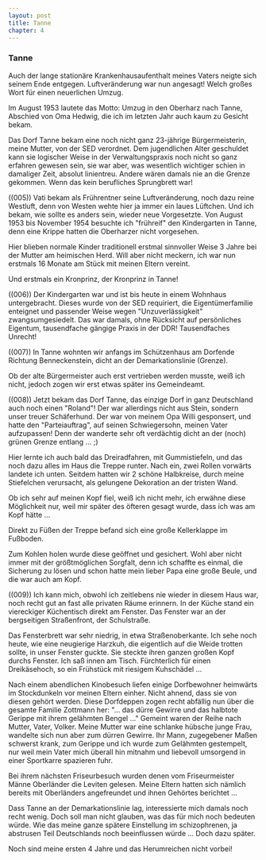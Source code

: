 ```yaml
---  
layout: post
title: Tanne
chapter: 4
---  
```


### Tanne

Auch der lange stationäre Krankenhausaufenthalt meines Vaters neigte sich
seinem Ende entgegen. Luftveränderung war nun angesagt! Welch großes Wort für
einen neuerlichen Umzug.

Im August 1953 lautete das Motto: Umzug in den Oberharz nach Tanne, Abschied
von Oma Hedwig, die ich im letzten Jahr auch kaum zu Gesicht bekam.

Das Dorf Tanne bekam eine noch nicht ganz 23-jährige Bürgermeisterin, meine
Mutter, von der SED verordnet. Dem jugendlichen Alter geschuldet kann sie
logischer Weise in der Verwaltungspraxis noch nicht so ganz erfahren gewesen
sein, sie war aber, was wesentlich wichtiger schien in damaliger Zeit, absolut
linientreu. Andere wären damals nie an die Grenze gekommen. Wenn das kein
berufliches Sprungbrett war!

((005)) Vati bekam als Frührentner seine Luftveränderung, noch dazu reine
Westluft, denn von Westen wehte hier ja immer ein laues Lüftchen. Und ich
bekam, wie sollte es anders sein, wieder neue Vorgesetzte. Von August 1953 bis
November 1954 besuchte ich "frühreif" den Kindergarten in Tanne, denn eine
Krippe hatten die Oberharzer nicht vorgesehen.

Hier blieben normale Kinder traditionell erstmal sinnvoller Weise 3 Jahre bei
der Mutter am heimischen Herd. Will aber nicht meckern, ich war nun erstmals
16 Monate am Stück mit meinen Eltern vereint.

Und erstmals ein Kronprinz, der Kronprinz in Tanne!

((006)) Der Kindergarten war und ist bis heute in einem Wohnhaus
untergebracht. Dieses wurde von der SED requiriert, die Eigentümerfamilie
enteignet und passender Weise wegen "Unzuverlässigkeit" zwangsumgesiedelt. Das
war damals, ohne Rücksicht auf persönliches Eigentum, tausendfache gängige
Praxis in der DDR! Tausendfaches Unrecht!

((007)) In Tanne wohnten wir anfangs im Schützenhaus am Dorfende Richtung
Benneckenstein, dicht an der Demarkationslinie (Grenze).

Ob der alte Bürgermeister auch erst vertrieben werden musste, weiß ich nicht,
jedoch zogen wir erst etwas später ins Gemeindeamt.

((008)) Jetzt bekam das Dorf Tanne, das einzige Dorf in ganz Deutschland auch
noch einen "Roland"! Der war allerdings nicht aus Stein, sondern unser treuer
Schäferhund. Der war von meinem Opa Willi gesponsert, und hatte den
"Parteiauftrag", auf seinen Schwiegersohn, meinen Vater aufzupassen! Denn der
wanderte sehr oft verdächtig dicht an der (noch) grünen Grenze entlang …  ;)

Hier lernte ich auch bald das Dreiradfahren, mit Gummistiefeln, und das noch
dazu alles im Haus die Treppe runter. Nach ein, zwei Rollen vorwärts landete
ich unten. Seitdem hatten wir 2 schöne Halbkreise, durch meine Stiefelchen
verursacht, als gelungene Dekoration an der tristen Wand.

Ob ich sehr auf meinen Kopf fiel, weiß ich nicht mehr, ich erwähne diese
Möglichkeit nur, weil mir später des öfteren gesagt wurde, dass ich was am
Kopf hätte …

Direkt zu Füßen der Treppe befand sich eine große Kellerklappe im Fußboden.

Zum Kohlen holen wurde diese geöffnet und gesichert. Wohl aber nicht immer mit
der größtmöglichen Sorgfalt, denn ich schaffte es einmal, die Sicherung zu
lösen und schon hatte mein lieber Papa eine große Beule, und die war auch am
Kopf.

((009)) Ich kann mich, obwohl ich zeitlebens nie wieder in diesem Haus war,
noch recht gut an fast alle privaten Räume erinnern. In der Küche stand ein
viereckiger Küchentisch direkt am Fenster. Das Fenster war an der bergseitigen
Straßenfront, der Schulstraße.

Das Fensterbrett war sehr niedrig, in etwa Straßenoberkante. Ich sehe noch
heute, wie eine neugierige Harzkuh, die eigentlich auf die Weide trotten
sollte, in unser Fenster guckte. Sie steckte ihren ganzen großen Kopf durchs
Fenster. Ich saß innen am Tisch. Fürchterlich für einen Dreikäsehoch, so ein
Frühstück mit riesigem Kuhschädel …

Nach einem abendlichen Kinobesuch liefen einige Dorfbewohner heimwärts im
Stockdunkeln vor meinen Eltern einher. Nicht ahnend, dass sie von diesen
gehört werden. Diese Dorfdeppen zogen recht abfällig nun über die gesamte
Familie Zottmann her: "… das dürre Gewirre und das halbtote Gerippe mit ihrem
gelähmten Bengel …" Gemeint waren der Reihe nach Mutter, Vater, Volker. Meine
Mutter war eine schlanke hübsche junge Frau, wandelte sich nun aber zum dürren
Gewirre. Ihr Mann, zugegebener Maßen schwerst krank, zum Gerippe und ich wurde
zum Gelähmten gestempelt, nur weil mein Vater mich überall hin mitnahm und
liebevoll umsorgend in einer Sportkarre spazieren fuhr.

Bei ihrem nächsten Friseurbesuch wurden denen vom Friseurmeister Männe
Oberländer die Leviten gelesen. Meine Eltern hatten sich nämlich bereits mit
Oberländers angefreundet und ihnen Gehörtes berichtet …

Dass Tanne an der Demarkationslinie lag, interessierte mich damals noch recht
wenig. Doch soll man nicht glauben, was das für mich noch bedeuten würde. Wie
das meine ganze spätere Einstellung im schizophrenen, ja abstrusen Teil
Deutschlands noch beeinflussen würde … Doch dazu später.

Noch sind meine ersten 4 Jahre und das Herumreichen nicht vorbei!

